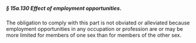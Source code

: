 ##### § 15a.130 Effect of employment opportunities. #####

The obligation to comply with this part is not obviated or alleviated because employment opportunities in any occupation or profession are or may be more limited for members of one sex than for members of the other sex.